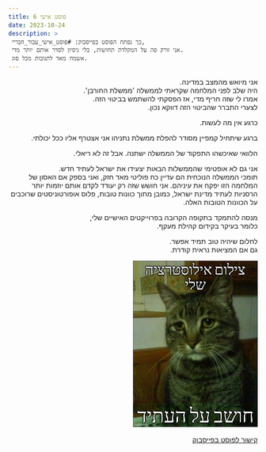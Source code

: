 ```yaml
---
title: פוסט אישי 6
date: 2023-10-24
description: >
 כך נפתח הפוסט בפייסבוק: #פוסט_אישי_עבור_חבריי,
 אני זורק פה על המקלדת תחושות, בלי ניסיון לסדר אותם יותר מדי.
 אשמח מאד לתגובות מכל סוג.
---
```

<div dir="rtl">

אני מיואש מהמצב במדינה.   
היה שלב לפני המלחמה שקראתי לממשלה 'ממשלת החורבן'.   
אמרו לי שזה חריף מדי, אז הפסקתי להשתמש בביטוי הזה.   
לצערי התברר שהביטוי הזה דווקא נכון.

כרגע אין מה לעשות.

ברגע שיתחיל קמפיין מסודר להפלת ממשלת נתניהו אני אצטרף אליו ככל יכולתי.

הלוואי שאיכשהו התפקוד של הממשלה ישתנה. אבל זה לא ריאלי.

אני גם לא אופטימי שהממשלות הבאות יצעידו את ישראל לעתיד חדש.   
תומכי הממשלה הנוכחית הם עדיין כח פוליטי מאד חזק, ואני בספק אם האסון של המלחמה הזו יפקח את עיניהם. אני חושש שזה רק יעודד לקדם אותם יוזמות יותר הרסניות לעתיד מדינת ישראל, כמובן מתוך כוונות טובות, פלוס אופורטוניסטים שרוכבים על הכוונות הטובות האלה.

מנסה להתמקד בתקופה הקרובה בפרוייקטים האישיים שלי,   
כלומר בעיקר בקידום קהילת מעקף.

לחלום שיהיה טוב תמיד אפשר.   
גם אם המציאות נראית קודרת.

<img src="https://github.com/UrielOfir/personal-website/blob/main/assets/images/sad_cat.jpeg?raw=true" style="width: 50%"/>

[קישור לפוסט בפייסבוק](https://www.facebook.com/urielofir86/posts/2584089901778112)
</div>
